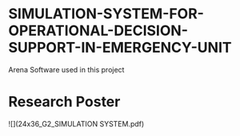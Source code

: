 # SIMULATION-SYSTEM-FOR-OPERATIONAL-DECISION-SUPPORT-IN-EMERGENCY-UNIT

Arena Software used in this project 

# Research Poster 
![](24x36_G2_SIMULATION SYSTEM.pdf)
